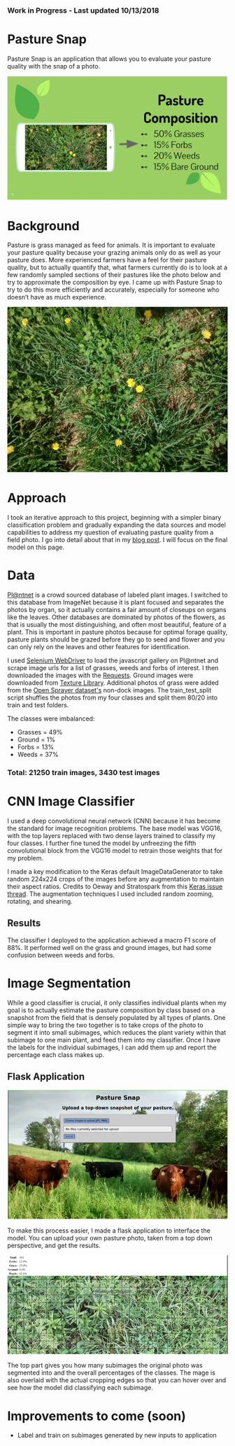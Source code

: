 ### Work in Progress - Last updated 10/13/2018

# Pasture Snap

Pasture Snap is an application that allows you to evaluate your pasture quality with the snap of a photo.

![Goal](static/img/pasture_snap_goal.PNG)

# Background
Pasture is grass managed as feed for animals. It is important to evaluate your pasture quality because your grazing animals only do as well as your pasture does. More experienced farmers have a feel for their pasture quality, but to actually quantify that, what farmers currently do is to look at a few randomly sampled sections of their pastures like the photo below and try to approximate the composition by eye. I came up with Pasture Snap to try to do this more efficiently and accurately, especially for someone who doesn’t have as much experience. 

![Pasture sample](static/img/qfarms1.jpg)

# Approach

I took an iterative approach to this project, beginning with a simpler binary classification problem and gradually expanding the data sources and model capabilities to address my question of evaluating pasture quality from a field photo. I go into detail about that in my [blog post](link). I will focus on the final model on this page.  

# Data

[Pl@ntnet](https://identify.plantnet-project.org/explo/namerica/) is a crowd sourced database of labeled plant images. I switched to this database from ImageNet because it is plant focused and separates the photos by organ, so it actually contains a fair amount of closeups on organs like the leaves. Other databases are dominated by photos of the flowers, as that is usually the most distinguishing, and often most beautiful, feature of a plant. This is important in pasture photos because for optimal forage quality, pasture plants should be grazed before they go to seed and flower and you can only rely on the leaves and other features for identification.

I used [Selenium WebDriver](https://pypi.org/project/selenium/) to load the javascript gallery on Pl@ntnet and scrape image urls for a list of grasses, weeds and forbs of interest. I then downloaded the images with the [Requests](http://docs.python-requests.org/en/master/). Ground images were downloaded from [Texture Library](http://texturelib.com/#!/category/?path=/Textures/soil). Additional photos of grass were added from the [Open Sprayer dataset's](https://www.kaggle.com/gavinarmstrong/open-sprayer-images/home) non-dock images. The train_test_split script shuffles the photos from my four classes and split them 80/20 into train and test folders. 

The classes were imbalanced:
* Grasses = 49%
* Ground = 1%
* Forbs = 13%
* Weeds = 37%


### Total: 21250 train images, 3430 test images

# CNN Image Classifier

I used a deep convolutional neural network (CNN) because it has become the standard for image recognition problems. The base model was VGG16, with the top layers replaced with two dense layers trained to classify my four classes. I further fine tuned the model by unfreezing the fifth convolutional block from the VGG16 model to retrain those weights that for my problem.  

I made a key modification to the Keras default ImageDataGenerator to take random 224x224 crops of the images before any augmentation to maintain their aspect ratios. Credits to Oeway and Stratospark from this [Keras issue thread](https://github.com/keras-team/keras/issues/3338). The augmentation techniques I used included random zooming, rotating, and shearing. 

## Results

The classifier I deployed to the application achieved a macro F1 score of 88%. It performed well on the grass and ground images, but had some confusion between weeds and forbs. 
<!-- This makes sense because weeds are defined only as plants that are undesirable and can therefore look very similar to a forb. Confirm by looking at confused images.  -->

# Image Segmentation 

While a good classifier is crucial, it only classifies individual plants when my goal is to actually estimate the pasture composition by class based on a snapshot from the field that is densely populated by all types of plants. One simple way to bring the two together is to take crops of the photo to segment it into small subimages, which reduces the plant variety within that subimage to one main plant, and feed them into my classifier. Once I have the labels for the individual subimages, I can add them up and report the percentage each class makes up. 

## Flask Application

![Landing page](static/img/landing_page.PNG)

To make this process easier, I made a flask application to interface the model. You can upload your own pasture photo, taken from a top down perspective, and get the results. 

![Results page](static/img/output_hover.jpg)

The top part gives you how many subimages the original photo was segmented into and the overall percentages of the classes. The mage is also overlaid with the actual cropping edges so that you can hover over and see how the model did classifying each subimage. 

# Improvements to come (soon)

* Label and train on subimages generated by new inputs to application


